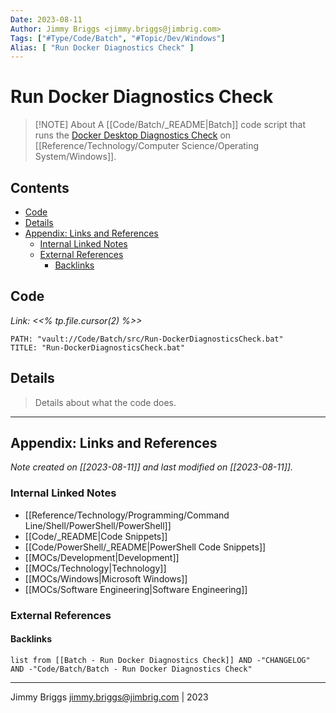 ```yaml
---
Date: 2023-08-11
Author: Jimmy Briggs <jimmy.briggs@jimbrig.com>
Tags: ["#Type/Code/Batch", "#Topic/Dev/Windows"]
Alias: [ "Run Docker Diagnostics Check" ]
---
```


# Run Docker Diagnostics Check

> [!NOTE] About
> A [[Code/Batch/_README|Batch]] code script that runs the [Docker Desktop Diagnostics Check]() on [[Reference/Technology/Computer Science/Operating System/Windows]].

## Contents

- [Code](#code)
- [Details](#details)
- [Appendix: Links and References](#appendix-links-and-references)
	- [Internal Linked Notes](#internal-linked-notes)
	- [External References](#external-references)
		- [Backlinks](#backlinks)

## Code

*Link: <<% tp.file.cursor(2) %>>*

```embed-batch
PATH: "vault://Code/Batch/src/Run-DockerDiagnosticsCheck.bat"
TITLE: "Run-DockerDiagnosticsCheck.bat"
```

## Details

> Details about what the code does.


***

## Appendix: Links and References

*Note created on [[2023-08-11]] and last modified on [[2023-08-11]].*

### Internal Linked Notes

- [[Reference/Technology/Programming/Command Line/Shell/PowerShell/PowerShell]]
- [[Code/_README|Code Snippets]]
- [[Code/PowerShell/_README|PowerShell Code Snippets]]
- [[MOCs/Development|Development]]
- [[MOCs/Technology|Technology]]
- [[MOCs/Windows|Microsoft Windows]]
- [[MOCs/Software Engineering|Software Engineering]]

### External References

#### Backlinks

```dataview
list from [[Batch - Run Docker Diagnostics Check]] AND -"CHANGELOG" AND -"Code/Batch/Batch - Run Docker Diagnostics Check"
```


***

Jimmy Briggs <jimmy.briggs@jimbrig.com> | 2023

